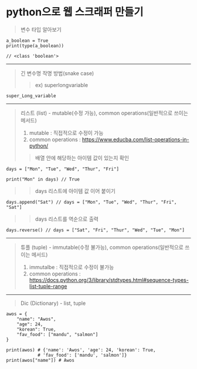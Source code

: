 # python으로 웹 스크래퍼 만들기

> 변수 타입 알아보기 
    
    a_boolean = True
    print(type(a_boolean))
    
    // <class 'boolean'>

-----------------------

> 긴 변수명 작명 방법(snake case)     
>    > ex) superlongvariable

    super_Long_variable
-----------------------

> 리스트 (list) - mutable(수정 가능), common operations(일반적으로 쓰이는 메서드)    
> 1. mutable : 직접적으로 수정이 가능     
> 2. common operations : <https://www.educba.com/list-operations-in-python/>
>
> > 배열 안에 해당하는 아이템 값이 있는지 확인
    
    days = ["Mon", "Tue", "Wed", "Thur", "Fri"]
    
    print("Mon" in days) // True
>    > days 리스트에 아이템 값 이어 붙이기
    
    days.append("Sat") // days = ["Mon", "Tue", "Wed", "Thur", "Fri", "Sat"]
>    > days 리스트를 역순으로 출력
    
    days.reverse() // days = ["Sat", "Fri", "Thur", "Wed", "Tue", "Mon"]
>    >

<hr/>

> 튜플 (tuple) - immutable(수정 불가능), common operations(일반적으로 쓰이는 메서드)    
> 1. immutalbe : 직접적으로 수정이 불가능    
> 2. common operations : <https://docs.python.org/3/library/stdtypes.html#sequence-types-list-tuple-range>    
-----------------------

> Dic (Dictionary) - list, tuple
    
    awos = {
        "name": "Awos",
        "age": 24,
        "korean": True,
        "fav_food": ["mandu", "salmon"]
    }

    print(awos) # {'name': 'Awos', 'age': 24, 'korean': True, 
                # 'fav_food': ['mandu', 'salmon']}
    print(awos["name"]) # Awos

